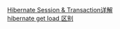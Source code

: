 [Hibernate Session & Transaction详解](http://blog.163.com/magicc_love/blog/static/1858536622012092478227/)<br>
[hibernate get load 区别](http://www.cnblogs.com/binjoo/articles/1621254.html)<br>
